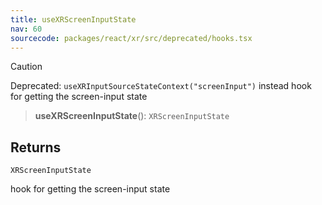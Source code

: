 ```yaml
---
title: useXRScreenInputState
nav: 60
sourcecode: packages/react/xr/src/deprecated/hooks.tsx
---
```


> [!CAUTION]
> Deprecated: `useXRInputSourceStateContext("screenInput")` instead
hook for getting the screen-input state

> **useXRScreenInputState**(): `XRScreenInputState`

## Returns

`XRScreenInputState`

hook for getting the screen-input state
